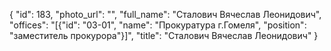 {
    "id": 183,
    "photo_url": "",
    "full_name": "Сталович Вячеслав Леонидович",
    "offices": "[{\"id\": \"03-01\", \"name\": \"Прокуратура г.Гомеля\", \"position\": \"заместитель прокурора\"}]",
    "title": "Сталович Вячеслав Леонидович"
}